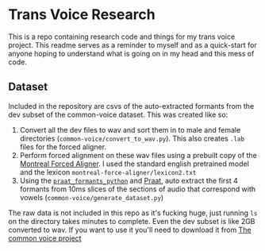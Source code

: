 # Trans Voice Research

This is a repo containing research code and things for my trans voice project.
This readme serves as a reminder to myself and as a quick-start for anyone hoping
to understand what is going on in my head and this mess of code.

## Dataset

Included in the repository are csvs of the auto-extracted formants from the dev
subset of the common-voice dataset. This was created like so:

1. Convert all the dev files to wav and sort them in to male and female directories 
(`common-voice/convert_to_wav.py`). This also creates `.lab` files for the forced aligner.
2. Perform forced alignment on these wav files using a prebuilt copy of the [Montreal Forced Aligner](https://montreal-forced-aligner.readthedocs.io/en/latest/introduction.html).
I used the standard english pretrained model and the lexicon `montreal-force-aligner/lexicon2.txt`
3. Using the [`praat_formants_python`](https://github.com/mwv/praat_formants_python) and [Praat](https://www.fon.hum.uva.nl/praat/), 
auto extract the first 4 formants from 10ms slices of the sections of audio that correspond
with vowels (`common-voice/generate_dataset.py`)

The raw data is not included in this repo as it's fucking huge, just running `ls` on 
the directory takes minutes to complete. Even the dev subset
is like 2GB converted to wav. If you want to use it you'll need to download it from
[The common voice project](https://commonvoice.mozilla.org/en/datasets)


